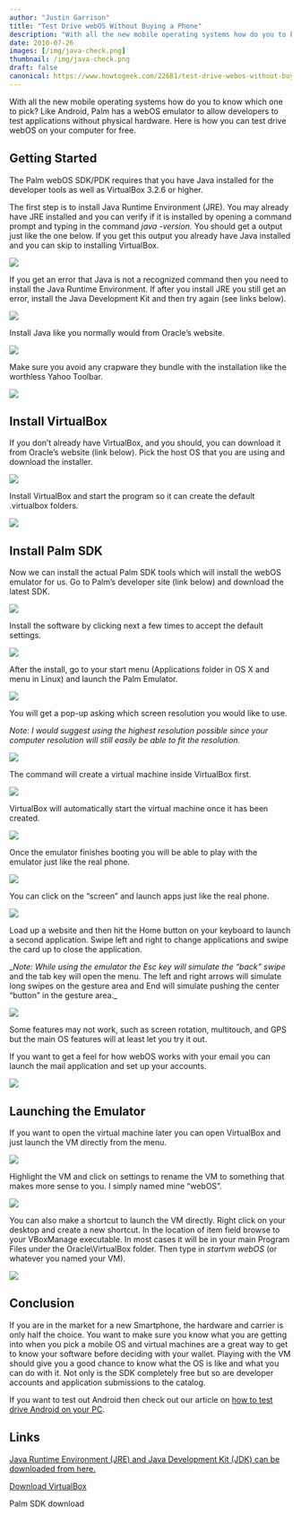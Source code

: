 ```yaml
---
author: "Justin Garrison"
title: "Test Drive webOS Without Buying a Phone"
description: "With all the new mobile operating systems how do you to know which"
date: 2010-07-26
images: [/img/java-check.png]
thumbnail: /img/java-check.png
draft: false
canonical: https://www.howtogeek.com/22681/test-drive-webos-without-buying-a-phone/
---
```


With all the new mobile operating systems how do you to know which one to pick? Like Android, Palm has a webOS emulator to allow developers to test applications without physical hardware. Here is how you can test drive webOS on your computer for free.

## Getting Started

The Palm webOS SDK/PDK requires that you have Java installed for the developer tools as well as VirtualBox 3.2.6 or higher.

The first step is to install Java Runtime Environment (JRE). You may already have JRE installed and you can verify if it is installed by opening a command prompt and typing in the command _java -version._ You should get a output just like the one below. If you get this output you already have Java installed and you can skip to installing VirtualBox.

![](/img/java-check.png)

If you get an error that Java is not a recognized command then you need to install the Java Runtime Environment. If after you install JRE you still get an error, install the Java Development Kit and then try again (see links below).

![](/img/java-jdk-download.png)

Install Java like you normally would from Oracle’s website.

![](/img/image159.png)

Make sure you avoid any crapware they bundle with the installation like the worthless Yahoo Toolbar.

![](/img/sshot201007121946591.png)

## Install VirtualBox

If you don’t already have VirtualBox, and you should, you can download it from Oracle’s website (link below). Pick the host OS that you are using and download the installer.

![](/img/virtualbox-download.png)

Install VirtualBox and start the program so it can create the default .virtualbox folders.

![](/img/virtualbox-install.png)

## Install Palm SDK

Now we can install the actual Palm SDK tools which will install the webOS emulator for us. Go to Palm’s developer site (link below) and download the latest SDK.

![](/img/download-website.png)

Install the software by clicking next a few times to accept the default settings.

![](/img/installing-00.png)

After the install, go to your start menu (Applications folder in OS X and menu in Linux) and launch the Palm Emulator.

![](/img/sshot20100723221538.png)

You will get a pop-up asking which screen resolution you would like to use.

_Note: I would suggest using the highest resolution possible since your computer resolution will still easily be able to fit the resolution._

![](/img/start-emulator.png)

The command will create a virtual machine inside VirtualBox first.

![](/img/emulator-loading.png)

VirtualBox will automatically start the virtual machine once it has been created.

![](/img/emulator.png)

Once the emulator finishes booting you will be able to play with the emulator just like the real phone.

![](/img/emulator-2.png)

You can click on the “screen” and launch apps just like the real phone.

![](/img/emulator-1.png)

Load up a website and then hit the Home button on your keyboard to launch a second application. Swipe left and right to change applications and swipe the card up to close the application.

\__Note: While using the emulator the Esc key will simulate the “back” swipe_ and the tab key will open the menu. The left and right arrows will simulate long swipes on the gesture area and End will simulate pushing the center “button” in the gesture area.\_

![](/img/emulator-4.png)

Some features may not work, such as screen rotation, multitouch, and GPS but the main OS features will at least let you try it out.

If you want to get a feel for how webOS works with your email you can launch the mail application and set up your accounts.

_![](/img/emulator-email.png)_

## Launching the Emulator

If you want to open the virtual machine later you can open VirtualBox and just launch the VM directly from the menu.

![](/img/emulator-6.png)

Highlight the VM and click on settings to rename the VM to something that makes more sense to you. I simply named mine “webOS”.

![](/img/emulator-settings.png)

You can also make a shortcut to launch the VM directly. Right click on your desktop and create a new shortcut. In the location of item field browse to your VBoxManage executable. In most cases it will be in your main Program Files under the Oracle\\VirtualBox folder. Then type in _startvm webOS_ (or whatever you named your VM).

![](/img/emulator-shortcut.png)

## Conclusion

If you are in the market for a new Smartphone, the hardware and carrier is only half the choice. You want to make sure you know what you are getting into when you pick a mobile OS and virtual machines are a great way to get to know your software before deciding with your wallet. Playing with the VM should give you a good chance to know what the OS is like and what you can do with it. Not only is the SDK completely free but so are developer accounts and application submissions to the catalog.

If you want to test out Android then check out our article on [how to test drive Android on your PC](https://www.howtogeek.com/21831/how-to-test-drive-google-android-on-your-pc-without-buying-a-phone/).

## Links

[Java Runtime Environment (JRE) and Java Development Kit (JDK) can be downloaded from here.](https://redirect.viglink.com/?key=e7eab128eb8d1c53e14db14f4c632447&u=http%3A%2F%2Fjava.sun.com%2Fjavase%2Fdownloads%2Findex.jsp&cuid=xid:{xid}&___trxnet=vg)

[Download VirtualBox](https://www.virtualbox.org/wiki/Downloads)

Palm SDK download
